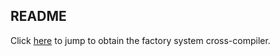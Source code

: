 ## README

Click [here](https://mega.nz/folder/OkQkBazC#nJ72sdH-XBUC6eHmaEGziw) to jump to obtain the factory system cross-compiler.







